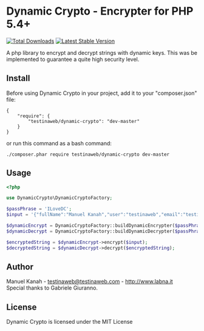 Dynamic Crypto - Encrypter for PHP 5.4+
=======================================

[![Total Downloads](https://poser.pugx.org/testinaweb/dynamic-crypto/downloads.svg)](https://packagist.org/packages/testinaweb/dynamic-crypto)
[![Latest Stable Version](https://poser.pugx.org/testinaweb/dynamic-crypto/v/stable.svg)](https://packagist.org/packages/testinaweb/dynamic-crypto)

A php library to encrypt and decrypt strings with dynamic keys.
This was be implemented to guarantee a quite high security level.

Install
-------

Before using Dynamic Crypto in your project, add it to your "composer.json" file:

```
{
    "require": {
        "testinaweb/dynamic-crypto": "dev-master"
    }
}
```

or run this command as a bash command:

```
./composer.phar require testinaweb/dynamic-crypto dev-master
```

Usage
-----

```php
<?php

use DynamicCrypto\DynamicCryptoFactory;

$passPhrase = 'ILoveDC';
$input = '{"fullName":"Manuel Kanah","user":"testinaweb","email":"testinaweb@testinaweb.com"}';

$dynamicEncrypt = DynamicCryptoFactory::buildDynamicEncrypter($passPhrase);
$dynamicDecrypt = DynamicCryptoFactory::buildDynamicDecrypter($passPhrase);

$encryptedString = $dynamicEncrypt->encrypt($input);
$decryptedString = $dynamicDecrypt->decrypt($encryptedString);
```

Author
------

Manuel Kanah - <testinaweb@testinaweb.com> - <http://www.labna.it><br />
Special thanks to Gabriele Giuranno.

License
-------

Dynamic Crypto is licensed under the MIT License
